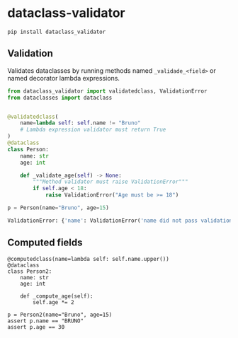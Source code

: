 # dataclass-validator

```
pip install dataclass_validator
```

## Validation

Validates dataclasses by running methods named `_validade_<field>` or
named decorator lambda expressions.


```python
from dataclass_validator import validatedclass, ValidationError
from dataclasses import dataclass


@validatedclass(
    name=lambda self: self.name != "Bruno"
    # Lambda expression validator must return True
)
@dataclass
class Person:
    name: str
    age: int

    def _validate_age(self) -> None:
        """Method validator must raise ValidationError"""
        if self.age < 18:
            raise ValidationError("Age must be >= 18")

p = Person(name="Bruno", age=15)
```
```python
ValidationError: {'name': ValidationError('name did not pass validation.'), 'age': ValidationError('Age must be >= 18')}
```


## Computed fields

```
@computedclass(name=lambda self: self.name.upper())
@dataclass
class Person2:
    name: str
    age: int

    def _compute_age(self):
        self.age *= 2

p = Person2(name="Bruno", age=15)
assert p.name == "BRUNO"
assert p.age == 30
```
